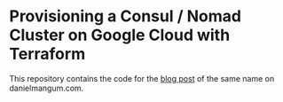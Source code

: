 # Provisioning a Consul / Nomad Cluster on Google Cloud with Terraform

This repository contains the code for the [blog post]() of the same name on danielmangum.com.